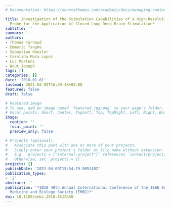 ```yaml
---
# Documentation: https://sourcethemes.com/academic/docs/managing-content/

title: Investigation of the Stimulation Capabilities of a High-Resolution Neurorecording
  Probe for the Application of Closed-Loop Deep Brain Stimulation*
subtitle: ''
summary: ''
authors:
- Thomas Tarnaud
- Emmeric Tanghe
- Sebastian Haesler
- Carolina Mora Lopez
- Luc Martens
- Wout Joseph
tags: []
categories: []
date: '2018-01-01'
lastmod: 2021-04-09T16:39:48+02:00
featured: false
draft: false

# Featured image
# To use, add an image named `featured.jpg/png` to your page's folder.
# Focal points: Smart, Center, TopLeft, Top, TopRight, Left, Right, BottomLeft, Bottom, BottomRight.
image:
  caption: ''
  focal_point: ''
  preview_only: false

# Projects (optional).
#   Associate this post with one or more of your projects.
#   Simply enter your project's folder or file name without extension.
#   E.g. `projects = ["internal-project"]` references `content/project/deep-learning/index.md`.
#   Otherwise, set `projects = []`.
projects: []
publishDate: '2021-04-09T15:54:29.905140Z'
publication_types:
- '2'
abstract: ''
publication: '*2018 40th Annual International Conference of the IEEE Engineering in
  Medicine and Biology Society (EMBC)*'
doi: 10.1109/embc.2018.8512650
---
```

